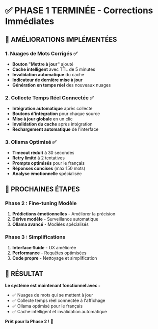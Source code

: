 # ✅ PHASE 1 TERMINÉE - Corrections Immédiates

## 🎯 **AMÉLIORATIONS IMPLÉMENTÉES**

### **1. Nuages de Mots Corrigés** ✅
- **Bouton "Mettre à jour"** ajouté
- **Cache intelligent** avec TTL de 5 minutes
- **Invalidation automatique** du cache
- **Indicateur de dernière mise à jour**
- **Génération en temps réel** des nouveaux nuages

### **2. Collecte Temps Réel Connectée** ✅
- **Intégration automatique** après collecte
- **Boutons d'intégration** pour chaque source
- **Mise à jour globale** en un clic
- **Invalidation du cache** après intégration
- **Rechargement automatique** de l'interface

### **3. Ollama Optimisé** ✅
- **Timeout réduit** à 30 secondes
- **Retry limité** à 2 tentatives
- **Prompts optimisés** pour le français
- **Réponses concises** (max 150 mots)
- **Analyse émotionnelle** spécialisée

## 🚀 **PROCHAINES ÉTAPES**

### **Phase 2 : Fine-tuning Modèle**
1. **Prédictions émotionnelles** - Améliorer la précision
2. **Dérive modèle** - Surveillance automatique
3. **Ollama avancé** - Modèles spécialisés

### **Phase 3 : Simplifications**
1. **Interface fluide** - UX améliorée
2. **Performance** - Requêtes optimisées
3. **Code propre** - Nettoyage et simplification

## 🎯 **RÉSULTAT**

**Le système est maintenant fonctionnel avec :**
- ✅ Nuages de mots qui se mettent à jour
- ✅ Collecte temps réel connectée à l'affichage
- ✅ Ollama optimisé pour le français
- ✅ Cache intelligent et invalidation automatique

**Prêt pour la Phase 2 !** 🚀
